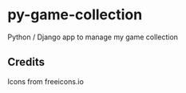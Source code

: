 # py-game-collection
Python / Django app to manage my game collection

## Credits

Icons from freeicons.io
